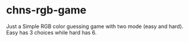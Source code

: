 # chns-rgb-game
Just a Simple RGB color guessing game with two mode (easy and hard).
Easy has 3 choices while hard has 6.
